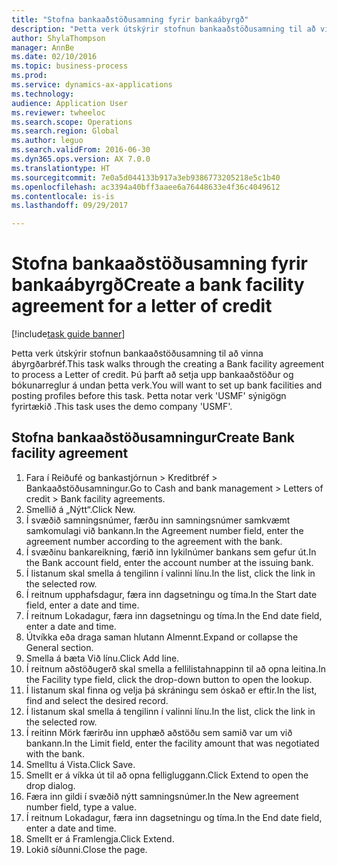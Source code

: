 ```yaml
--- 
title: "Stofna bankaaðstöðusamning fyrir bankaábyrgð"
description: "Þetta verk útskýrir stofnun bankaaðstöðusamning til að vinna ábyrgðarbréf."
author: ShylaThompson
manager: AnnBe
ms.date: 02/10/2016
ms.topic: business-process
ms.prod: 
ms.service: dynamics-ax-applications
ms.technology: 
audience: Application User
ms.reviewer: twheeloc
ms.search.scope: Operations
ms.search.region: Global
ms.author: leguo
ms.search.validFrom: 2016-06-30
ms.dyn365.ops.version: AX 7.0.0
ms.translationtype: HT
ms.sourcegitcommit: 7e0a5d044133b917a3eb9386773205218e5c1b40
ms.openlocfilehash: ac3394a40bff3aaee6a76448633e4f36c4049612
ms.contentlocale: is-is
ms.lasthandoff: 09/29/2017

---
```

# <a name="create-a-bank-facility-agreement-for-a-letter-of-credit"></a><span data-ttu-id="8c007-103">Stofna bankaaðstöðusamning fyrir bankaábyrgð</span><span class="sxs-lookup"><span data-stu-id="8c007-103">Create a bank facility agreement for a letter of credit</span></span>

[!include[task guide banner](../../includes/task-guide-banner.md)]

<span data-ttu-id="8c007-104">Þetta verk útskýrir stofnun bankaaðstöðusamning til að vinna ábyrgðarbréf.</span><span class="sxs-lookup"><span data-stu-id="8c007-104">This task walks through the creating a Bank facility agreement to process a Letter of credit.</span></span> <span data-ttu-id="8c007-105">Þú þarft að setja upp bankaaðstöður og bókunarreglur á undan þetta verk.</span><span class="sxs-lookup"><span data-stu-id="8c007-105">You will want to set up bank facilities and posting profiles before this task.</span></span>  <span data-ttu-id="8c007-106">Þetta notar verk 'USMF' sýnigögn fyrirtækið .</span><span class="sxs-lookup"><span data-stu-id="8c007-106">This task uses the demo company 'USMF'.</span></span>  


## <a name="create-bank-facility-agreement"></a><span data-ttu-id="8c007-107">Stofna bankaaðstöðusamningur</span><span class="sxs-lookup"><span data-stu-id="8c007-107">Create Bank facility agreement</span></span>
1. <span data-ttu-id="8c007-108">Fara í Reiðufé og bankastjórnun > Kreditbréf > Bankaaðstöðusamningur.</span><span class="sxs-lookup"><span data-stu-id="8c007-108">Go to Cash and bank management > Letters of credit > Bank facility agreements.</span></span>
2. <span data-ttu-id="8c007-109">Smellið á „Nýtt“.</span><span class="sxs-lookup"><span data-stu-id="8c007-109">Click New.</span></span>
3. <span data-ttu-id="8c007-110">Í svæðið samningsnúmer, færðu inn samningsnúmer samkvæmt samkomulagi við bankann.</span><span class="sxs-lookup"><span data-stu-id="8c007-110">In the Agreement number field, enter the agreement number according to the agreement with the bank.</span></span>
4. <span data-ttu-id="8c007-111">Í svæðinu bankareikning, færið inn lykilnúmer bankans sem gefur út.</span><span class="sxs-lookup"><span data-stu-id="8c007-111">In the Bank account field, enter the account number at the issuing bank.</span></span>
5. <span data-ttu-id="8c007-112">Í listanum skal smella á tengilinn í valinni línu.</span><span class="sxs-lookup"><span data-stu-id="8c007-112">In the list, click the link in the selected row.</span></span>
6. <span data-ttu-id="8c007-113">Í reitnum upphafsdagur, færa inn dagsetningu og tíma.</span><span class="sxs-lookup"><span data-stu-id="8c007-113">In the Start date field, enter a date and time.</span></span>
7. <span data-ttu-id="8c007-114">Í reitnum Lokadagur, færa inn dagsetningu og tíma.</span><span class="sxs-lookup"><span data-stu-id="8c007-114">In the End date field, enter a date and time.</span></span>
8. <span data-ttu-id="8c007-115">Útvíkka eða draga saman hlutann Almennt.</span><span class="sxs-lookup"><span data-stu-id="8c007-115">Expand or collapse the General section.</span></span>
9. <span data-ttu-id="8c007-116">Smella á bæta Við línu.</span><span class="sxs-lookup"><span data-stu-id="8c007-116">Click Add line.</span></span>
10. <span data-ttu-id="8c007-117">Í reitnum aðstöðugerð skal smella a fellilistahnappinn til að opna leitina.</span><span class="sxs-lookup"><span data-stu-id="8c007-117">In the Facility type field, click the drop-down button to open the lookup.</span></span>
11. <span data-ttu-id="8c007-118">Í listanum skal finna og velja þá skráningu sem óskað er eftir.</span><span class="sxs-lookup"><span data-stu-id="8c007-118">In the list, find and select the desired record.</span></span>
12. <span data-ttu-id="8c007-119">Í listanum skal smella á tengilinn í valinni línu.</span><span class="sxs-lookup"><span data-stu-id="8c007-119">In the list, click the link in the selected row.</span></span>
13. <span data-ttu-id="8c007-120">Í reitinn Mörk færirðu inn upphæð aðstöðu sem samið var um við bankann.</span><span class="sxs-lookup"><span data-stu-id="8c007-120">In the Limit field, enter the facility amount that was negotiated with the bank.</span></span>
14. <span data-ttu-id="8c007-121">Smelltu á Vista.</span><span class="sxs-lookup"><span data-stu-id="8c007-121">Click Save.</span></span>
15. <span data-ttu-id="8c007-122">Smellt er á víkka út til að opna felligluggann.</span><span class="sxs-lookup"><span data-stu-id="8c007-122">Click Extend to open the drop dialog.</span></span>
16. <span data-ttu-id="8c007-123">Færa inn gildi í svæðið nýtt samningsnúmer.</span><span class="sxs-lookup"><span data-stu-id="8c007-123">In the New agreement number field, type a value.</span></span>
17. <span data-ttu-id="8c007-124">Í reitnum Lokadagur, færa inn dagsetningu og tíma.</span><span class="sxs-lookup"><span data-stu-id="8c007-124">In the End date field, enter a date and time.</span></span>
18. <span data-ttu-id="8c007-125">Smellt er á Framlengja.</span><span class="sxs-lookup"><span data-stu-id="8c007-125">Click Extend.</span></span>
19. <span data-ttu-id="8c007-126">Lokið síðunni.</span><span class="sxs-lookup"><span data-stu-id="8c007-126">Close the page.</span></span>


